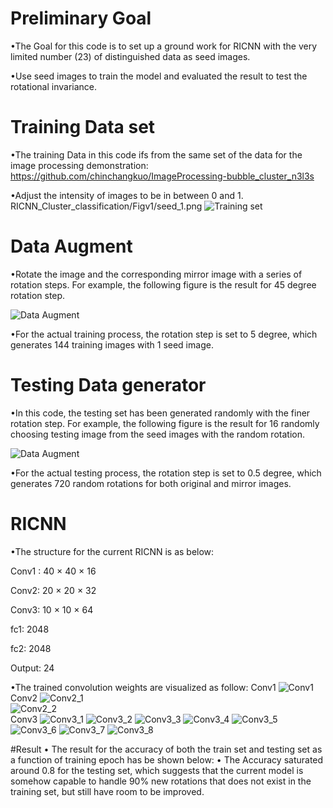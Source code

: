 # Preliminary Goal
•The Goal for this code is to set up a ground work for RICNN with the very limited number (23) of distinguished data as seed images.  

•Use seed images to train the model and evaluated the result to test the rotational invariance.  

# Training Data set
•The training Data in this code ifs from the same set of the data for the image processing demonstration:  https://github.com/chinchangkuo/ImageProcessing-bubble_cluster_n3l3s

•Adjust the intensity of images to be in between 0 and 1.
 RICNN_Cluster_classification/Figv1/seed_1.png 
![Training set](https://raw.githubusercontent.com/chinchangkuo/RICNN_Cluster_classification/master/Figv1/seed_1.png)

# Data Augment

•Rotate the image and the corresponding mirror image with a series of rotation steps. For example, the following figure is the result for 45 degree rotation step.
	
![Data Augment](https://raw.githubusercontent.com/chinchangkuo/RICNN_Cluster_classification/master/Figv1/augment_1.png)	

•For the actual training process, the rotation step is set to 5 degree, which generates 144 training images with 1 seed image.

# Testing Data generator

•In this code, the testing set has been generated randomly with the finer rotation step. For example, the following figure is the result for 16 randomly choosing testing image from the seed images with the random rotation. 

![Data Augment](https://raw.githubusercontent.com/chinchangkuo/RICNN_Cluster_classification/master/Figv1/test_1.png)	

•For the actual testing process, the rotation step is set to 0.5 degree, which generates 720 random rotations for both original and mirror images.

# RICNN 
•The structure for the current RICNN is as below:

Conv1 : 40 × 40  × 16

Conv2:  20 × 20 × 32

Conv3: 10 × 10 × 64

fc1: 2048

fc2: 2048

Output: 24 

•The trained convolution weights are visualized as follow:
Conv1
![Conv1](https://raw.githubusercontent.com/chinchangkuo/RICNN_Cluster_classification/master/Figv1/conv1.png)	
Conv2
![Conv2_1](https://raw.githubusercontent.com/chinchangkuo/RICNN_Cluster_classification/master/Figv1/conv2_1_1.png)	
![Conv2_2](https://raw.githubusercontent.com/chinchangkuo/RICNN_Cluster_classification/master/Figv1/conv2_1_2.png)	
Conv3
![Conv3_1](https://raw.githubusercontent.com/chinchangkuo/RICNN_Cluster_classification/master/Figv1/conv3_1_1.png)
![Conv3_2](https://raw.githubusercontent.com/chinchangkuo/RICNN_Cluster_classification/master/Figv1/conv3_1_2.png)
![Conv3_3](https://raw.githubusercontent.com/chinchangkuo/RICNN_Cluster_classification/master/Figv1/conv3_1_3.png)
![Conv3_4](https://raw.githubusercontent.com/chinchangkuo/RICNN_Cluster_classification/master/Figv1/conv3_1_4.png)
![Conv3_5](https://raw.githubusercontent.com/chinchangkuo/RICNN_Cluster_classification/master/Figv1/conv3_2_1.png)
![Conv3_6](https://raw.githubusercontent.com/chinchangkuo/RICNN_Cluster_classification/master/Figv1/conv3_2_2.png)
![Conv3_7](https://raw.githubusercontent.com/chinchangkuo/RICNN_Cluster_classification/master/Figv1/conv3_2_3.png)
![Conv3_8](https://raw.githubusercontent.com/chinchangkuo/RICNN_Cluster_classification/master/Figv1/conv3_2_4.png)

#Result
•	The result for the accuracy of both the train set and testing set as a function of training epoch has be shown below:
•	The Accuracy saturated around 0.8 for the testing set, which suggests that the current model is somehow capable to handle 90% new  rotations that does not exist in the training set, but still have room to be improved.

